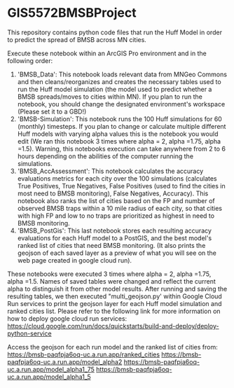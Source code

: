 # GIS5572BMSBProject
This repository contains python code files that run the Huff Model in order to predict the spread of BMSB across MN cities.

Execute these notebook within an ArcGIS Pro environment and in the following order:

1. 'BMSB_Data': This notebook loads relevant data from MNGeo Commons and then cleans/reorganizes and creates the necessary tables used to run the Huff model simulation (the model used to predict whether a BMSB spreads/moves to cities within MN). If you plan to run the notebook, you should change the designated environment's workspace (Please set it to a GBD!)
2. 'BMSB-Simulation': This notebook runs the 100 Huff simulations for 60 (monthly) timesteps. If you plan to change or calculate multiple different Huff models with varying alpha values this is the notebook you would edit (We ran this notebook 3 times where alpha = 2, alpha =1.75, alpha =1.5). Warning, this notebooks execution can take anywhere from 2 to 6 hours depending on the abilities of the computer running the simulations. 
3. 'BMSB_AccAssessment': This notebook calculates the accuracy evaluations metrics for each city over the 100 simulations (calculates True Positives, True Negatives, False Positives (used to find the cities in most need to BMSB monitoring), False Negatives, Accuracy). This notebook also ranks the list of cities based on the FP and number of observed BMSB traps within a 10 mile radius of each city, so that cities with high FP and low to no traps are prioritized as highest in need to BMSB monitoring. 
4. 'BMSB_PostGis': This last notebook stores each resulting accuracy evaluations for each Huff model to a PostGIS, and the best model's ranked list of cities that need BMSB monitoring. (It also prints the geojson of each saved layer as a preview of what you will see on the web page created in google cloud run). 

These notebooks were executed 3 times where alpha = 2, alpha =1.75, alpha =1.5. Names of saved tables were changed and reflect the current alpha to distinguish it from other model results. After running and saving the resulting tables, we then executed "multi_geojson.py' within Google Cloud Run services to print the geojson layer for each Huff model simulation and ranked cities list. Please refer to the following link for more information on how to deploy google cloud run services: https://cloud.google.com/run/docs/quickstarts/build-and-deploy/deploy-python-service

Access the geojson for each run model and the ranked list of cities from: 
https://bmsb-paqfpja6oq-uc.a.run.app/ranked_cities
https://bmsb-paqfpja6oq-uc.a.run.app/model_alpha2
https://bmsb-paqfpja6oq-uc.a.run.app/model_alpha1_75
https://bmsb-paqfpja6oq-uc.a.run.app/model_alpha1_5

